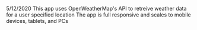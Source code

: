5/12/2020
This app uses OpenWeatherMap's API to retreive weather data for a user specified location
The app is full responsive and scales to mobile devices, tablets, and PCs
